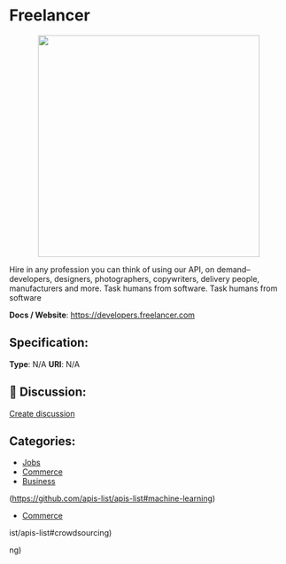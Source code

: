 # Freelancer
<p align="center">
    <img width="400" src="https://raw.githubusercontent.com/apis-list/apis-list/apis/freelancer/logo_256x256.png" />
</p>

Hire in any profession you can think of using our API, on demand–developers, designers, photographers, copywriters, delivery people, manufacturers and more.  Task humans from software. Task humans from software

**Docs / Website**: https://developers.freelancer.com

## Specification:
**Type**:  N/A 
**URI**:  N/A 

## 💬 Discussion:
[Create discussion](link)

## Categories:
- [Jobs](https://github.com/apis-list/apis-list#jobs)
- [Commerce](https://github.com/apis-list/apis-list#commerce)
- [Business](https://github.com/apis-list/apis-list#business)





(https://github.com/apis-list/apis-list#machine-learning)
- [Commerce](https://github.com/apis-list/apis-list#commerce)



ist/apis-list#crowdsourcing)



ng)



